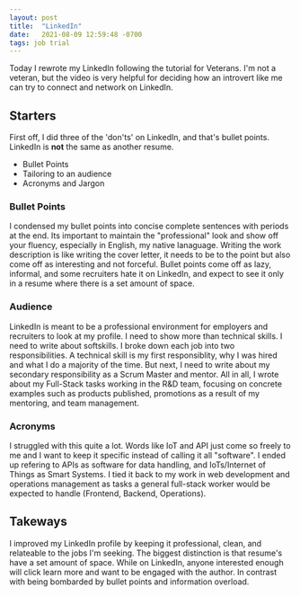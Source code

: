 ```yaml
---
layout: post
title:  "LinkedIn"
date:   2021-08-09 12:59:48 -0700
tags: job trial
---
```


Today I rewrote my LinkedIn following the tutorial for Veterans. I'm not a veteran, but the video is very helpful for deciding how an introvert like me can try to connect and network on LinkedIn.

## Starters

First off, I did three of the 'don'ts' on LinkedIn, and that's bullet points. LinkedIn is **not** the same as another resume.

- Bullet Points
- Tailoring to an audience
- Acronyms and Jargon

### Bullet Points

I condensed my bullet points into concise complete sentences with periods at the end. Its important to maintain the "professional" look and show off your fluency, especially in English, my native lanaguage. Writing the work description is like writing the cover letter, it needs to be to the point but also come off as interesting and not forceful. Bullet points come off as lazy, informal, and some recruiters hate it on LinkedIn, and expect to see it only in a resume where there is a set amount of space.

### Audience

LinkedIn is meant to be a professional environment for employers and recruiters to look at my profile. I need to show more than technical skills. I need to write about softskills. I broke down each job into two responsibilities. A technical skill is my first responsiblity, why I was hired and what I do a majority of the time. But next, I need to write about my secondary responsibility as a Scrum Master and mentor. All in all, I wrote about my Full-Stack tasks working in the R&D team, focusing on concrete examples such as products published, promotions as a result of my mentoring, and team management.

### Acronyms

I struggled with this quite a lot. Words like IoT and API just come so freely to me and I want to keep it specific instead of calling it all "software". I ended up refering to APIs as software for data handling, and IoTs/Internet of Things as Smart Systems. I tied it back to my work in web development and operations management as tasks a general full-stack worker would be expected to handle (Frontend, Backend, Operations).

## Takeways

I improved my LinkedIn profile by keeping it professional, clean, and relateable to the jobs I'm seeking. The biggest distinction is that resume's have a set amount of space. While on LinkedIn, anyone interested enough will click learn more and want to be engaged with the author. In contrast with being bombarded by bullet points and information overload.
